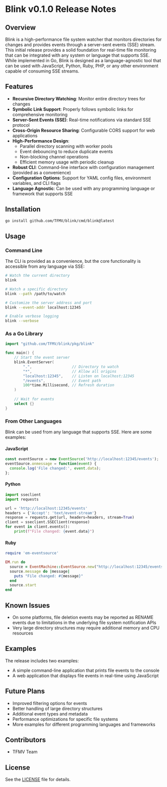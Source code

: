 # Blink v0.1.0 Release Notes

## Overview

Blink is a high-performance file system watcher that monitors directories for changes and provides events through a server-sent events (SSE) stream. This initial release provides a solid foundation for real-time file monitoring that can be integrated with any system or language that supports SSE. While implemented in Go, Blink is designed as a language-agnostic tool that can be used with JavaScript, Python, Ruby, PHP, or any other environment capable of consuming SSE streams.

## Features

- **Recursive Directory Watching**: Monitor entire directory trees for changes
- **Symbolic Link Support**: Properly follows symbolic links for comprehensive monitoring
- **Server-Sent Events (SSE)**: Real-time notifications via standard SSE protocol
- **Cross-Origin Resource Sharing**: Configurable CORS support for web applications
- **High-Performance Design**:
  - Parallel directory scanning with worker pools
  - Event debouncing to reduce duplicate events
  - Non-blocking channel operations
  - Efficient memory usage with periodic cleanup
- **Robust CLI**: Command-line interface with configuration management (provided as a convenience)
- **Configuration Options**: Support for YAML config files, environment variables, and CLI flags
- **Language Agnostic**: Can be used with any programming language or framework that supports SSE

## Installation

```bash
go install github.com/TFMV/blink/cmd/blink@latest
```

## Usage

### Command Line

The CLI is provided as a convenience, but the core functionality is accessible from any language via SSE:

```bash
# Watch the current directory
blink

# Watch a specific directory
blink --path /path/to/watch

# Customize the server address and port
blink --event-addr localhost:12345

# Enable verbose logging
blink --verbose
```

### As a Go Library

```go
import "github.com/TFMV/blink/pkg/blink"

func main() {
    // Start the event server
    blink.EventServer(
        ".",                  // Directory to watch
        "*",                  // Allow all origins
        "localhost:12345",    // Listen on localhost:12345
        "/events",            // Event path
        100*time.Millisecond, // Refresh duration
    )
    
    // Wait for events
    select {}
}
```

### From Other Languages

Blink can be used from any language that supports SSE. Here are some examples:

#### JavaScript

```javascript
const eventSource = new EventSource('http://localhost:12345/events');
eventSource.onmessage = function(event) {
  console.log('File changed:', event.data);
};
```

#### Python

```python
import sseclient
import requests

url = 'http://localhost:12345/events'
headers = {'Accept': 'text/event-stream'}
response = requests.get(url, headers=headers, stream=True)
client = sseclient.SSEClient(response)
for event in client.events():
    print(f"File changed: {event.data}")
```

#### Ruby

```ruby
require 'em-eventsource'

EM.run do
  source = EventMachine::EventSource.new("http://localhost:12345/events")
  source.message do |message|
    puts "File changed: #{message}"
  end
  source.start
end
```

## Known Issues

- On some platforms, file deletion events may be reported as RENAME events due to limitations in the underlying file system notification APIs
- Very large directory structures may require additional memory and CPU resources

## Examples

The release includes two examples:

- A simple command-line application that prints file events to the console
- A web application that displays file events in real-time using JavaScript

## Future Plans

- Improved filtering options for events
- Better handling of large directory structures
- Additional event types and metadata
- Performance optimizations for specific file systems
- More examples for different programming languages and frameworks

## Contributors

- TFMV Team

## License

See the [LICENSE](LICENSE) file for details.
